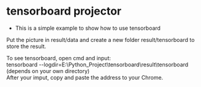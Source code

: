 # tensorboard projector

+ This is a simple example to show how to use tensorboard

Put the picture in result/data and create a new folder result/tensorboard to store the result. <br />

To see tensorboard, open cmd and input: <br />
tensorboard --logdir=E:\Python_Project\tensorboard\result\tensorboard (depends on your own directory) <br />
After your imput, copy and paste the address to your Chrome. <br />
